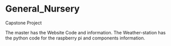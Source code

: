 # General_Nursery
Capstone Project

The master has the Website Code and information.
The Weather-station has the python code for the raspberry pi and components information.
